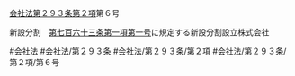 [会社法第２９３条第２項](会社法＿＿＿＿第２９３条第２項)第６号

新設分割　[第七百六十三条第一項第一号](会社法＿＿＿＿第７６３条第１項第１号)に規定する新設分割設立株式会社


#会社法
#会社法/第２９３条
#会社法/第２９３条/第２項
#会社法/第２９３条/第２項/第６号
